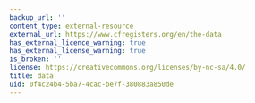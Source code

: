 ```yaml
---
backup_url: ''
content_type: external-resource
external_url: https://www.cfregisters.org/en/the-data
has_external_licence_warning: true
has_external_license_warning: true
is_broken: ''
license: https://creativecommons.org/licenses/by-nc-sa/4.0/
title: data
uid: 0f4c24b4-5ba7-4cac-be7f-380883a850de
---
```

